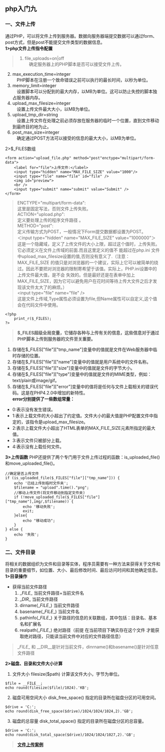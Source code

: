 ## php入门九<br>
### 一、文件上传<br>
通过PHP，可以将文件上传到服务器。数据向服务器端提交数据可以通过form、post方式，但是post不能提交文件类型的数据信息。<br>
**1>php文件上传指令配置**
>1. file_uploads=on|off<br> 
&emsp;确定服务器上的PHP脚本是否可以接受文件上传。<br>
2. max_execution_time=integer<br>
&emsp;PHP脚本在注册一个致命错误之前可以执行的最长时间，以秒为单位。<br>
3. memory_limit=integer<br> 
&emsp;设置脚本可以分配到的最大内存，以MB为单位。这可以防止失控的脚本独占服务器内存。<br>
4. upload_max_filesize=integer<br>
&emsp;设置上传文件最大大小，以MB为单位。<br>
5. upload_tmp_dir=string<br>
&emsp;设置上传文件在处理之前必须存放在服务器的临时一个位置，直到文件移动到最终目的地为止。<br>
6. post_max_size=integer<br>
&emsp;确定通过POST方法可以接受的信息的最大大小，以MB为单位。<br>

2>$_FILES数组
```
<form action="upload_file.php" method="post"enctype="multipart/form-data">
    <label for="file">上传文件:</label>
    <input type="hidden" name="MAX_FILE_SIZE" value="1000"/>
    <input type="file" name="file" id="file" /> 
    <img id="preview">
    <br />
    <input type="submit" name="submit" value="Submit" />
</form>
```

>ENCTYPE="multipart/form-data":<br>
这里是固定写法，否则文件上传失败。<br>
ACTION="upload.php":<br>
定义要处理上传的程序文件路径 。<br>
METHOD="post":<br>
定义传输方式为POST，一般情况下Form提交数据都设置为POST。<br>
＜input type="hidden" name="MAX_FILE_SIZE" value="1000000"＞<br>
这是一个隐藏域，定义了上传文件的大小上限，超过这个值时，上传失败。它必须定义在文件上传域的前面.而且这里定义的值不 能超过在php.ini 文件中upload_max_filesize设置的值,否则没有意义了.（注意：MAX_FILE_SIZE 的值只是对浏览器的一个建议，实际上它可以被简单的绕过。因此不要把对浏览器的限制寄希望于该值。实际上，PHP.ini设置中的上传文件最大值，是不会 失效的。但是最好还是在表单中加上 MAX_FILE_SIZE，因为它可以避免用户在花时间等待上传大文件之后才发现该文件太大了的麻烦。） <br>
\<input type="file" name="file" /><br>
这是文件上传域,Type属性必须设置为file,但Name属性可以自定义,这个值会在代码文件中使用。 <br>

```
<?php
	print_r($_FILES);
?>
```
>**$_FILES超级全局变量，它储存各种与上传有关的信息，这些信息对于通过PHP脚本上传到服务器的文件至关重要。**<br>
1. 存储在$_FILES["file"]["tmp_name"]变量中的值就是文件在Web服务器中临时存储的位置。<br>
2. 存储在$_FILES["file"]["name"]变量中的值就是用户系统中的文件名称。<br>
3. 存储在$_FILES["file"]["size"]变量中的值就是文件的字节大小。<br>
4. 存储在$_FILES["file"]["type"]变量中的值就是文件的MIME类型，例如：text/plain或image/gif。<br>
5. 存储在$_FILES["file"]["error"]变量中的值将是任何与文件上载相关的错误代码。这是在PHP4.2.0中增加的新特性。<br>
**error分别提供了一些数组常量：**<br>
+ 0:表示没有发生错误。<br>
+ 1:表示上载文件的大小超出了约定值。文件大小的最大值是PHP配置文件中指定的，该指令是upload_max_filesize。<br>
+ 2:表示上载文件大小超出了HTML表单的MAX_FILE_SIZE元素所指定的最大值。<br>
+ 3:表示文件只被部分上载。<br>
+ 4:表示没有上载任何文件。<br>

**3>上传函数**
PHP还提供了两个专门用于文件上传过程的函数：is_uploaded_file()和move_uploaded_file()。
```
//确定是否上传文件
if (is_uploaded_file($_FILES["file"]["tmp_name"])) {
    echo '已经上传到临时文件夹';
    $filename = "upload".time()."png";
    //移动上传文件(将文件移动到指定文件夹)
    if (!move_uploaded_file($_FILES["file"]["tmp_name"],img/,$filename)) {
        echo '移动失败';
        exit;
    }else{
        echo "移动成功";
    }
} else {
    echo '失败';
}
```

### 二、文件目录<br>
将相关的数据组织为文件和目录等实体，程序员需要有一种方法来获得关于文件和目录的重要细节，如位置、大小、最后修改时间、最后访问时间和其他确定信息。<br>
**1>目录操作**<br>
+ 获得当前文件路径
    1. \__FILE__
        当前文件路径+当前文件名
    2. \__DIR__
        当前文件路径
    3. dirname(\__FILE__)
        当前文件路径
    4. basename(\__FILE__)
        当前文件名
    5. pathinfo(\__FILE__)
        关于路径的信息的关联数组，其中包括：目录名、基本名和扩展名
    6. realpath(\__FILE__)
        绝对路径（前提 在当前项目下确实存在这个文件 才能获取绝对路径，只能读当前文件中对应的文件路径信息）
> \__FILE__ 和 \__DIR__是针对当前文件，dinrname()和basename()是针对任意文件路径

**2>磁盘、目录和文件大小计算**<br>
1. 文件大小
    filesize($path)
    计算该文件大小，字节为单位。
```
$file = __FILE__;
echo round(filesize($file)/1024).'KB';
```
2. 磁盘可用空间大小
    disk_free_space()
    指定的目录所在磁盘分区的可用空间。
```
$drive = 'C:';
echo round(disk_free_space($drive)/1024/1024/1024,2).'GB';
```
3. 磁盘的总容量
    disk_total_space()
    指定的目录所在磁盘分区的总容量。
```
$drive = 'C:';
echo round(disk_total_space($drive)/1024/1024/1027,2).'GB';
```
>**[文件上传案例]()**

